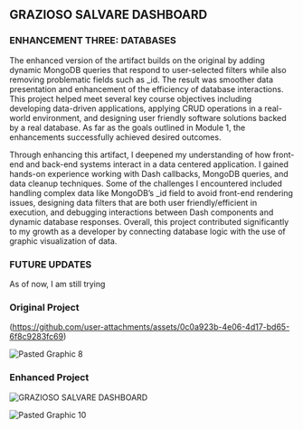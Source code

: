 ## **GRAZIOSO SALVARE DASHBOARD**

### **ENHANCEMENT THREE: DATABASES**

The enhanced version of the artifact builds on the original by adding dynamic MongoDB queries that respond to user-selected filters while also removing problematic fields such as _id. The result was smoother data presentation and enhancement of the efficiency of database interactions. This project helped meet several key course objectives including developing data-driven applications, applying CRUD operations in a real-world environment, and designing user friendly software solutions backed by a real database. As far as the goals outlined in Module 1, the enhancements successfully achieved desired outcomes.

Through enhancing this artifact, I deepened my understanding of how front-end and back-end systems interact in a data centered application. I gained hands-on experience working with Dash callbacks, MongoDB queries, and data cleanup techniques. Some of the challenges I encountered included handling complex data like MongoDB’s _id field to avoid front-end rendering issues, designing data filters that are both user friendly/efficient in execution, and debugging interactions between Dash components and dynamic database responses. Overall, this project contributed significantly to my growth as a developer by connecting database logic with the use of graphic visualization of data. 


### FUTURE UPDATES

As of now, I am still trying 


### Original Project

(https://github.com/user-attachments/assets/0c0a923b-4e06-4d17-bd65-6f8c9283fc69)

![Pasted Graphic 8](https://github.com/user-attachments/assets/450e694c-b19a-4ac7-bb40-561eaf409979)

### Enhanced Project

![GRAZIOSO SALVARE DASHBOARD](https://github.com/user-attachments/assets/051916cc-dae1-4eeb-995c-9dda96bea29f)

![Pasted Graphic 10](https://github.com/user-attachments/assets/8db0f869-0751-4a3c-a05f-43417ac0476c)
